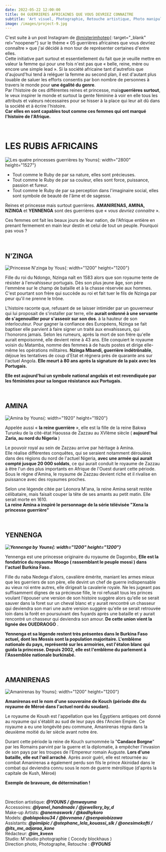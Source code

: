```yaml
---
date: 2022-05-22 12:00:00
title: 04 GUERRIERES AFRICAINES QUE VOUS DEVRIEZ CONNAITRE
subtitle: 'Art visuel, Photographie, Retouche artistique, Photo manipulation '
image: /images/project-9.jpg
---
```

C'est suite &agrave; un post Instagram de&nbsp;[@misterimhotep](https://www.instagram.com/misterimhotep){: target="_blank" rel="noopener"} sur le th&egrave;me &laquo; 05 guerri&egrave;res africaines que vous devriez conna&icirc;tre &raquo; que j'ai décidé &agrave; mon tour de représenter certaines d'entre elles.&nbsp;<br>Cette initiative part surtout et essentiellement du fait que je veuille mettre en valeur la femme qui pour une fois n'est pas que &laquo; belle, reine, m&egrave;re ou encore une simple lead &raquo;. Si la société africaine tant d'autrefois que d'aujourd'hui tend &agrave; reléguer la femme au second plan, il est d'autant plus louable de saluer les efforts consentis par bon nombre de personnes &agrave; travers le monde pour **une égalité du genre**.&nbsp;<br>Par l'histoire de ces différentes reines et princesse, mais**guerri&egrave;res surtout**, le veux inspirer le monde et surtout la gente féminine &agrave; voir en elle tous les attributs et valeurs nécessaires pour se hisser &agrave; la place qui leur ait d&ucirc; dans la société et &agrave; écrire l'histoire.&nbsp;<br>**Car elles en sont capables tout comme ces femmes qui ont marqué l'histoire de l'Afrique.&nbsp;**

&nbsp;

# LES RUBIS AFRICAINS

![Les quatre princesses guerrières by Youns](/images/4-guerrieres.jpg "Les Rubis Africains Ⓒ Youns, Mai 2022"){: width="2800" height="1527"}

* Tout comme le Ruby de par sa nature, elles sont précieuses.
* Tout comme le Ruby de par sa couleur, elles sont force, puissance, passion et fureur.
* Tout comme le Ruby de par sa perception dans l'imaginaire social, elles sont symbole de beauté de l'&acirc;me et de sagesse.

Reines et princesse mais surtout guerri&egrave;res. **AMANIRENAS, AMINA, NZINGA** et&nbsp;**YENNENGA** sont des guerri&egrave;res que &laquo; *vous devriez connaitre* &raquo;.

Ces femmes ont fait les beaux jours de leur nation, de l'Afrique enti&egrave;re en prenant fermement en main leur destin et celui de tout un peuple. Pourquoi pas vous ?&nbsp;

&nbsp;

## **N'ZINGA**

![Princesse N'zinga by Yous](/images/nzinga.jpg "N'Zinga Ⓒ Youns, Mai 2022"){: width="1200" height="1200"}

Fille du roi du Ndongo, Nzinga na&icirc;t en 1583 alors que son royaume tente de résister &agrave; l'envahisseur portugais. D&egrave;s son plus jeune &acirc;ge, son p&egrave;re l'emm&egrave;ne sur le champ de bataille et &agrave; la chasse réservée aux hommes. C'est pourtant son fr&egrave;re qui succ&egrave;de au roi et fait tuer le fils de Nzinga par peur qu'il ne prenne le tr&ocirc;ne.&nbsp;

L'histoire raconte que, refusant de se laisser intimider par un gouverneur qui lui proposait de s'installer par terre, elle **aurait ordonné &agrave; une servante de s'agenouiller pour s'asseoir sur son dos**. &agrave; la hauteur de son interlocuteur. Pour gagner la confiance des Européens, Nzinga se fait baptiser elle parvient &agrave; faire signer un traité aux envahisseurs, qui l'honorons jamais. Selon les rumeurs, apr&egrave;s la mort de son fr&egrave;re qu'elle aurait empoisonné, elle devient reine &agrave; 43 ans. Elle conquiert le royaume voisin du Matamba, nomme des femmes &agrave; de hauts postes et dirige elle-m&ecirc;me les opérations militaires. **Nzinga Mbandi, guerri&egrave;re indétr&ocirc;nable**, déjoue les tentatives de coup d'Etat et régnera pr&egrave;s de quarante ans sur l'actuel Angola. **Elle meurt &agrave; 80 ans apr&egrave;s la signature de la paix avec les Portugais.**&nbsp;

**Elle est aujourd'hui un symbole national angolais et est revendiquée par les féministes pour sa longue résistance aux Portugais.&nbsp;**

&nbsp;

## AMINA

![Amina by Youns](/images/amina.jpg "Amina  Ⓒ Youns, Mai 2022"){: width="1920" height="1920"}

Appelée aussi &laquo; **la reine guerri&egrave;re** &raquo;, elle est la fille de la reine Bakwa Turunku de la cité-état Haoussa de Zazzau au XVl&egrave;me si&egrave;cle ( **aujourd'hui Zaria, au nord du Nigeria** )

Le pouvoir royal au sein de Zazzau arrive par héritage &agrave; Amina.&nbsp;<br>Elle réalise différentes conqu&ecirc;tes, qui se seraient notamment déroulées dans des régions du nord de l'actuel Nigeria, **avec une armée qui aurait compté jusque 20 000 soldats**, ce qui aurait conduit le royaume de Zazzau &agrave; &ecirc;tre l'un des plus importants en Afrique de l'Ouest durant cette période. Sous le r&egrave;gne d'Amina, le royaume de Zazzau devient riche et il rivalise en puissance avec des royaumes proches.&nbsp;

Selon une légende citée par Léonora M'ana, la reine Amina serait restée célibataire, mais faisait couper la t&ecirc;te de ses amants au petit matin. Elle serait morte en 1610.&nbsp;<br>**La reine Amina a inspiré le personnage de la série télévisée "Xena la princesse guerri&egrave;re"**

&nbsp;

## YENNENGA

***![Yennenga by Youns](/images/yennenga.jpg "Yennenga Ⓒ Youns, Mai 2022"){: width="1200" height="1200"}***

Yennenga est une princesse originaire du royaume de Dagombo, **Elle est la fondatrice du royaume Moogo ( rassemblant le peuple mossi ) dans l'actuel Burkina Faso.&nbsp;**

Fille du naba Nedega d'alors, cavali&egrave;re émérite, maniant les armes mieux que les guerriers de son p&egrave;re, elle devint un chef de guerre indispensable au vieux roi entre autres, elle dirigeait la cavalerie royale. Ne les jugeant pas suffisamment dignes de sa précieuse fille, le roi refusait tous les princes voulant l'épouser une version de son histoire sugg&egrave;re alors qu'elle se serait sauver dans la foret sur un cheval blanc et y aurait rencontré un chasseur qui deviendra son mari une autre version sugg&egrave;re qu'elle se serait retrouvée loin dans la for&ecirc;t en poursuivant des fuyards apr&egrave;s une bataille et y aurait rencontré un chasseur qui deviendra son amour. **De cette union vient la lignée des OUEDRAOGO**&nbsp;.

**Yennenga et sa légende restent tr&egrave;s présentes dans le Burkina Faso actuel, dont les Mossis sont la population majoritaire. L'embl&egrave;me nationale du pays, représenté sur les armoiries, est l'étalon blanc qui guida la princesse. Depuis 2002, elle est l'embl&egrave;me du parlement &agrave; l'Assemblée nationale burkinabé.&nbsp;**

&nbsp;

## **AMANIRENAS**

![Amanirenas by Youns](/images/amanirenas.jpg "Amanirenas Ⓒ Youns, Mai 2022"){: width="1200" height="1200"}

**Amanirenas est le nom d'une souveraine de Kouch (période dite du royaume de Méroé dans l'actuel nord du soudan).&nbsp;**

Le royaume de Koush est l'appellation que les &Eacute;gyptiens antiques ont donné au royaume qui s'établit au sud de leur pays d&egrave;s l'Ancien Empire. Ce royaume a eu une longévité peu commune, Amanirenas régna dans la deuxi&egrave;me moitié du ler si&egrave;cle avant notre &egrave;re.&nbsp;

Durant cette période la reine de Kouch surnommée la "**Candace Borgne**" par les Romains parvint par la guerre et la diplomatie, &agrave; emp&ecirc;cher l'invasion de son pays par les troupes de l'Empereur romain Auguste. **Lors d'une bataille, elle eut l'œil arraché**. Apr&egrave;s avoir guéri, elle est retournée au combat Amanirenas a également perdu son fils le prince Akinidad dans le combat qui deviendra connu sous le nom de guerre méroïtique (d'apr&egrave;s la capitale de Kush, Méroé)&nbsp;

**Exemple de bravoure, de détermination \!&nbsp;**

&nbsp;

Direction artistique:&nbsp;***@YOUNS / @mwayuma***<br>Accessoires:&nbsp;***@lyanel\_handmade / @jewellery\_by\_d***<br>Make-up Artists: ***@anemaswork / @kadhykoro***<br>Models: ***@ablapokou34 / @bvvnana / @senpaiobizawa***<br>Assistants: ***@pimiipic / @stephane\_lela\_kouassi\_slk / @onesimekofti / @its\_me\_adjaraa\_kone***<br>Rédacteur: ***@im\_kveen***&nbsp;<br>Studio: M'studio photographie ( Cocody blockhaus )&nbsp;<br>Direction photo, Photographe, Retouche : ***@YOUNS***<br>&nbsp;